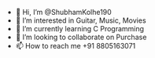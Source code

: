 - 👋 Hi, I’m @ShubhamKolhe190
- 👀 I’m interested in Guitar, Music, Movies
- 🌱 I’m currently learning C Programming
- 💞️ I’m looking to collaborate on Purchase 
- 📫 How to reach me +91 8805163071

<!---
ShubhamKolhe190/ShubhamKolhe190 is a ✨ special ✨ repository because its `README.md` (this file) appears on your GitHub profile.
You can click the Preview link to take a look at your changes.
--->

